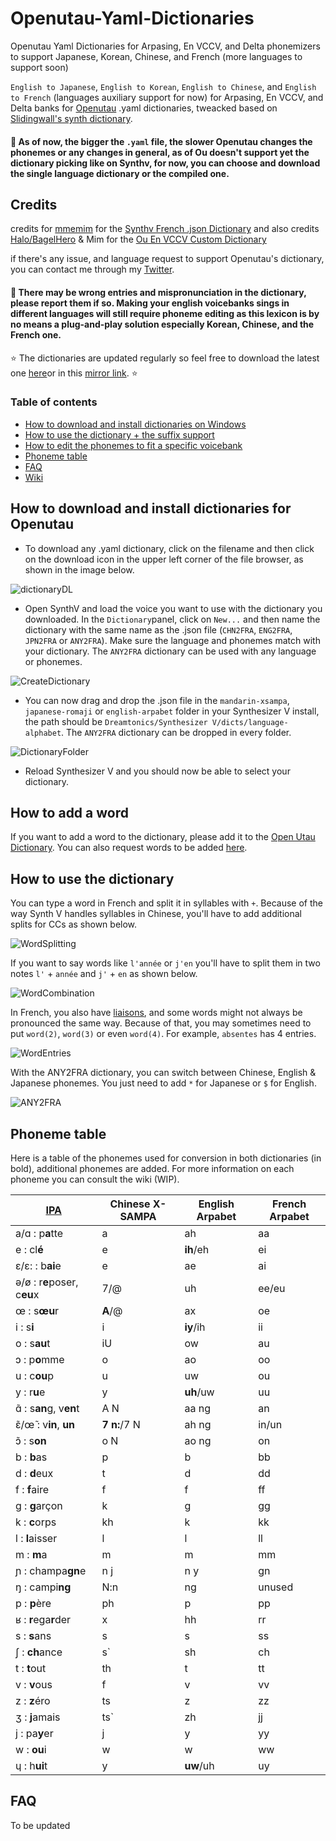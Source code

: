 # Openutau-Yaml-Dictionaries
Openutau Yaml Dictionaries for Arpasing, En VCCV, and Delta phonemizers to support Japanese, Korean, Chinese, and French (more languages to support soon)

`English to Japanese`, `English to Korean`, `English to Chinese`, and `English to French` (languages auxiliary support for now) for Arpasing, En VCCV, and Delta banks for [Openutau](https://www.openutau.com/) .yaml dictionaries, tweacked based on [Slidingwall's synth dictionary](https://github.com/Slidingwall/synthv-dictionaries).

#### 📍 As of now, the bigger the `.yaml` file, the slower Openutau changes the phonemes or any changes in general, as of Ou doesn't support yet the dictionary picking like on Synthv, for now, you can choose and download the single language dictionary or the compiled one.

## Credits
credits for [mmemim](https://github.com/mmemim) for the [Synthv French .json Dictionary](https://github.com/mmemim/OpenUTAU-French-Dictionary) and also credits [Halo/BagelHero](https://github.com/BagelHero) & Mim for the [Ou En VCCV Custom Dictionary](https://github.com/mmemim/OU-EN-VCCV-Custom-Dictionary)

if there's any issue, and language request to support Openutau's dictionary, you can contact me through my [Twitter](https://twitter.com/cadlaxa).

#### 📍 There may be wrong entries and mispronunciation in the dictionary, please report them if so. Making your english voicebanks sings in different languages will still require phoneme editing as this lexicon is by no means a plug-and-play solution especially Korean, Chinese, and the French one.

⭐ The dictionaries are updated regularly so feel free to download the latest one [here]()or in this [mirror link](https://mega.nz/folder/BjhATYZb#s3dYIDZxlBRG7TF0QBG6Xw). ⭐

### Table of contents
- [How to download and install dictionaries on Windows](https://github.com/mmemim/SynthV-FrenchDictionary#how-to-download-install-dictionaries-on-windows)
- [How to use the dictionary + the suffix support](https://github.com/mmemim/SynthV-FrenchDictionary#how-to-use-the-dictionary)
- [How to edit the phonemes to fit a specific voicebank](https://github.com/mmemim/SynthV-FrenchDictionary#how-to-add-a-word)
- [Phoneme table](https://github.com/mmemim/SynthV-FrenchDictionary#phoneme-table)
- [FAQ](https://github.com/mmemim/SynthV-FrenchDictionary#faq)
- [Wiki](https://github.com/mmemim/SynthV-FrenchDictionary/wiki)


## How to download and install dictionaries for Openutau

- To download any .yaml dictionary, click on the filename and then click on the download icon in the upper left corner of the file browser, as shown in the image below.

![dictionaryDL](https://i.imgur.com/hKnkNCB.png)



-  Open SynthV and load the voice you want to use with the dictionary you downloaded. In the `Dictionary`panel, click on `New...` and then name the dictionary with the same name as the .json file (`CHN2FRA`, `ENG2FRA`, `JPN2FRA` or `ANY2FRA`). Make sure the language and phonemes match with your dictionary. The `ANY2FRA` dictionary can be used with any language or phonemes.

![CreateDictionary](https://i.imgur.com/XwpXmlU.png)

- You can now drag and drop the .json file in the `mandarin-xsampa`, `japanese-romaji` or `english-arpabet` folder in your Synthesizer V install, the path should be `Dreamtonics/Synthesizer V/dicts/language-alphabet`. The `ANY2FRA` dictionary can be dropped in every folder.

![DictionaryFolder](https://i.imgur.com/Wc8jn3S.png)

- Reload Synthesizer V and you should now be able to select your dictionary.

## How to add a word

If you want to add a word to the dictionary, please add it to the [Open Utau Dictionary](https://github.com/mmemim/OpenUTAU-French-Dictionary#how-to-add-a-word). You can also request words to be added [here](https://github.com/mmemim/SynthV-FrenchDictionary/issues/1).

## How to use the dictionary

You can type a word in French and split it in syllables with `+`. Because of the way Synth V handles syllables in Chinese, you'll have to add additional splits for CCs as shown below.

![WordSplitting](https://i.imgur.com/QoQ5RSi.png)

If you want to say words like `l'année` or `j'en` you'll have to split them in two notes `l'` + `année` and `j'` + `en` as shown below.

![WordCombination](https://i.imgur.com/6zxP6SR.png)

In French, you also have [liaisons](https://en.wikipedia.org/wiki/Liaison_(French)), and some words might not always be pronounced the same way. Because of that, you may sometimes need to put `word(2)`, `word(3)` or even `word(4)`. For example, `absentes` has 4 entries.

![WordEntries](https://i.imgur.com/MsXgO0o.png)

With the ANY2FRA dictionary, you can switch between Chinese, English & Japanese phonemes. You just need to add `*` for Japanese or `$` for English.

![ANY2FRA](https://i.imgur.com/eMq2Nda.png)

## Phoneme table

Here is a table of the phonemes used for conversion in both dictionaries (in bold), additional phonemes are added.
For more information on each phoneme you can consult the wiki (WIP).

| [IPA](https://en.wikipedia.org/wiki/Help:IPA/French) | Chinese X-SAMPA | English Arpabet | French Arpabet |
| ------------- | ------------- | ------------- | ------------- |
| a/ɑ : p**a**tte | a | ah | aa |
| e : cl**é** | e | **ih**/eh | ei |
| ɛ/ɛ: : b**ai**e | e | ae | ai |
| ə/ø : r**e**poser,  c**eu**x | 7/@ | uh | ee/eu |
| œ :  s**œu**r | **A**/@ | ax | oe |
| i : s**i** | i | **iy**/ih | ii |
| o : s**au**t | iU | ow | au |
| ɔ : p**o**mme | o | ao | oo |
| u : c**ou**p | u | uw | ou |
| y : r**u**e | y | **uh**/uw | uu |
| ɑ̃ : s**an**g, v**en**t | A N | aa ng | an |
| ɛ̃/œ̃ : v**in**, **un** | **7 n:**/7 N | ah ng | in/un |
| ɔ̃ : s**on** | o N | ao ng | on |
| b : **b**as | p | b | bb |
| d : **d**eux | t | d | dd |
| f : **f**aire | f | f | ff |
| g : **g**arçon | k | g | gg |
| k : **c**orps | kh | k | kk |
| l : **l**aisser | l | l | ll |
| m : **m**a | m | m | mm |
| ɲ : champa**gn**e | n j | n y | gn |
| ŋ : campi**ng** | N\:n | ng | unused |
| p : **p**ère | ph | p | pp |
| ʁ : **r**ega**r**der | x | hh | rr |
| s : **s**ans | s | s | ss |
| ʃ : **ch**ance | s` | sh | ch |
| t : **t**out | th | t | tt |
| v : **v**ous | f | v | vv |
| z : **z**éro | ts | z | zz |
| ʒ : **j**amais | ts` | zh | jj |
| j : pa**y**er | j | y | yy |
| w : **ou**i | w | w | ww |
| ɥ : h**ui**t | y | **uw**/uh | uy |

## FAQ

To be updated
